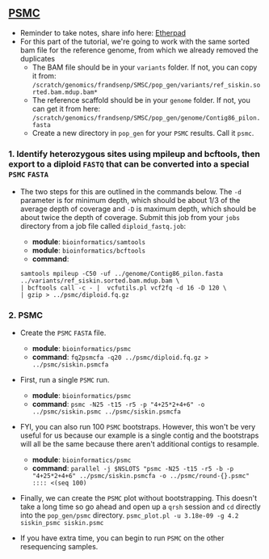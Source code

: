 ## [PSMC](https://github.com/lh3/psmc)

* Reminder to take notes, share info here: [Etherpad](https://pad.carpentries.org/2019-Oct-SMSC)
* For this part of the tutorial, we're going to work with the same sorted bam file for the reference genome, from which we already removed the duplicates
	+ The BAM file should be in your `variants` folder. If not, you can copy it from:  `/scratch/genomics/frandsenp/SMSC/pop_gen/variants/ref_siskin.sorted.bam.mdup.bam*`
	+ The reference scaffold should be in your `genome` folder. If not, you can get it from here: `/scratch/genomics/frandsenp/SMSC/pop_gen/genome/Contig86_pilon.fasta`
	+ Create a new directory in `pop_gen` for your `PSMC` results. Call it `psmc`.

### 1. Identify heterozygous sites using mpileup and bcftools, then export to a diploid `FASTQ` that can be converted into a special `PSMC` `FASTA`
* The two steps for this are outlined in the commands below. The `-d` parameter is for minimum depth, which should be about 1/3 of the average depth of coverage and `-D` is maximum depth, which should be about twice the depth of coverage. Submit this job from your `jobs` directory from a job file called `diploid_fastq.job`:
	+ **module**: ```bioinformatics/samtools```
	+ **module**: ```bioinformatics/bcftools```
	+ **command**: 

	```
	samtools mpileup -C50 -uf ../genome/Contig86_pilon.fasta ../variants/ref_siskin.sorted.bam.mdup.bam \
	| bcftools call -c - | 	vcfutils.pl vcf2fq -d 16 -D 120 \
	| gzip > ../psmc/diploid.fq.gz
	```
	

### 2. PSMC
* Create the `PSMC` `FASTA` file.
	+ **module**: ```bioinformatics/psmc```
	+ **command**: ```fq2psmcfa -q20 ../psmc/diploid.fq.gz > ../psmc/siskin.psmcfa```

* First, run a single `PSMC` run.
	+ **module**: `bioinformatics/psmc`
	+ **command**: ```psmc -N25 -t15 -r5 -p "4+25*2+4+6" -o ../psmc/siskin.psmc ../psmc/siskin.psmcfa```

* FYI, you can also run 100 `PSMC` bootstraps. However, this won't be very useful for us because our example is a single contig and the bootstraps will all be the same because there aren't additional contigs to resample.
	+ **module**: `bioinformatics/psmc`
	+ **command**: ```parallel -j $NSLOTS "psmc -N25 -t15 -r5 -b -p "4+25*2+4+6" ../psmc/siskin.psmcfa -o ../psmc/round-{}.psmc" :::: <(seq 100)```

* Finally, we can create the `PSMC` plot without bootstrapping. This doesn't take a long time so go ahead and open up a `qrsh` session and `cd` directly into the `pop_gen/psmc` directory.
```psmc_plot.pl -u 3.18e-09 -g 4.2 siskin_psmc siskin.psmc```

* If you have extra time, you can begin to run `PSMC` on the other resequencing samples.